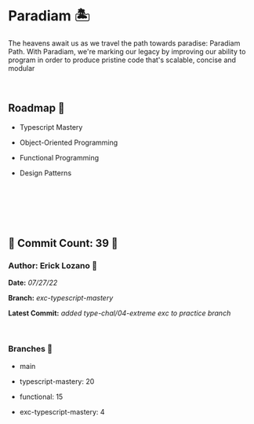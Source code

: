 # Paradiam 🏝

 The heavens await us as we travel the path towards paradise: Paradiam Path. With Paradiam, we're marking our legacy by improving our ability to program in order to produce pristine code that's scalable, concise and modular

&nbsp;

## Roadmap 📜
* Typescript Mastery

* Object-Oriented Programming  

* Functional Programming

* Design Patterns

&nbsp;

&nbsp;

&nbsp;

## 🗿 Commit Count: 39 🗿

### Author: Erick Lozano 🔱

**Date:**
*07/27/22*

**Branch:**
*exc-typescript-mastery*

**Latest Commit:**
*added type-chal/04-extreme exc to practice branch*

&nbsp;

### Branches 🗻
* main
* typescript-mastery: 20
* functional: 15

* exc-typescript-mastery: 4



<!-- Checklog Command 
git commit -am "updated commitlog 

Get Commit Count:
git shortlog -s -n --all --no-merges 

Get Last Commit Log:
git log --branches

Get Specific Branch Commit Count
git rev-list --count main


--->
